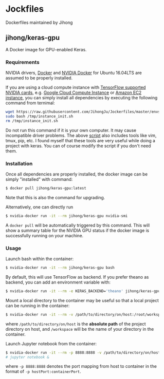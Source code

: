 # Jockfiles

Dockerfiles maintained by Jihong

## jihong/keras-gpu

A Docker image for GPU-enabled Keras.

### Requirements

NVIDIA drivers, [Docker](https://docs.docker.com/engine/installation/linux/ubuntu/) and [NVIDIA Docker](https://github.com/NVIDIA/nvidia-docker#quick-start) for Ubuntu 16.04LTS are assumed to be properly installed.

If you are using a cloud compute instance with [TensorFlow supported NVIDIA cards](https://www.tensorflow.org/versions/r0.10/get_started/os_setup#optional_install_cuda_gpus_on_linux), e.g. [Google Cloud Compute Instance](https://cloud.google.com/products/compute/) or [Amazon EC2 instance](https://aws.amazon.com/ec2/?hp=tile&so-exp=below), you can simply install all dependencies by executing the following command from ternimal:


```bash
wget https://raw.githubusercontent.com/JihongJu/Jockerfiles/master/envsetup/instance_init.sh -O /tmp/instance_init.sh
sudo bash /tmp/instance_init.sh
rm /tmp/instance_init.sh
```
Do not run this command if it is your own computer. It may cause incompatible driver problems. The above [script](https://raw.githubusercontent.com/JihongJu/Jockerfiles/master/envsetup/instance_init.sh) also includes tools like vim, tmux, pip, etc. I found myself that these tools are very useful while doing a project with keras. You can of course modify the script if you don't need them.


### Installation

Once all dependencies are properly installed, the docker image can be simply "installed" with command:

```bash
$ docker pull jihong/keras-gpu:latest
```

Note that this is also the command for upgrading.

Alternatively, one can directly run

```bash
$ nvidia-docker run -it --rm jihong/keras-gpu nvidia-smi
```

A `docker pull` will be automatically triggered by this command. This will show a summary table for the NVIDIA GPU status if the docker image is successfully running on your machine.


### Usage

Launch bash within the container:

```bash
$ nvidia-docker run -it --rm jihong/keras-gpu bash
```

By default, this will use TensorFlow as backend. If you prefer theano as backend, you can add an environment variable with:

```bash
$ nvidia-docker run -it --rm -e KERAS_BACKEND='theano' jihong/keras-gpu bash
```

Mount a local directory to the container may be useful so that a local project can be running in the container:

```bash
$ nvidia-docker run -it --rm -v /path/to/directory/on/host:/root/workspace jihong/keras-gpu bash
```

where `/path/to/directory/on/host` is the __absolute path__ of the project directory on host, and `/workspace` will be the name of your directory in the container.


Launch Jupyter notebook from the container:

```bash
$ nvidia-docker run -it --rm -p 8888:8888 -v /path/to/directory/on/host:/root/workspace jihong/keras-gpu
# jupyter notebook &
```

where `-p 8888:8888` denotes the port mapping from host to container in the format of `-p hostPort:containerPort`.
